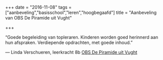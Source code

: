 +++
date = "2016-11-08"
tags = ["aanbeveling","basisschool","leren","hoogbegaafd"]
title = "Aanbeveling van OBS De Piramide uit Vught"

+++

“Goede begeleiding van topleraren. Kinderen worden goed herinnerd aan hun afspraken. Verdiepende opdrachten, met goede inhoud.”

 — Linda Verschueren, leerkracht 8b [OBS De Piramide uit Vught](https://obs-de-piramide.nl)
